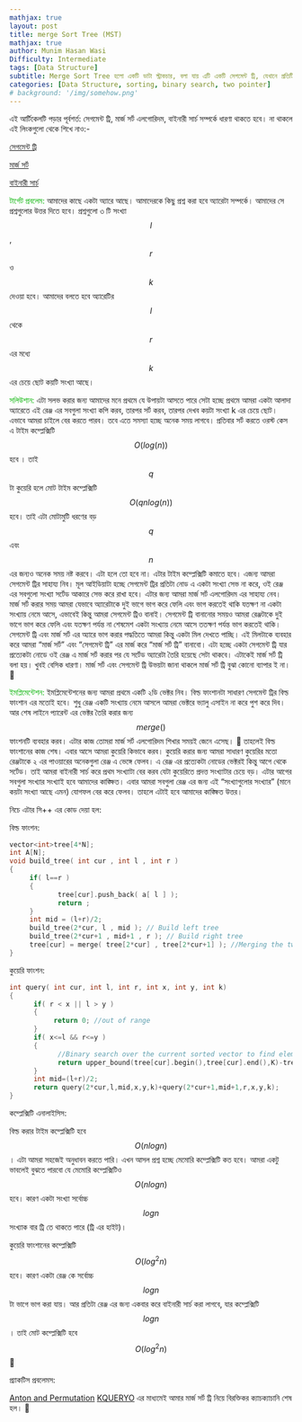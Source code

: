 ```yaml
---
mathjax: true
layout: post
title: merge Sort Tree (MST)
mathjax: true
author: Munim Hasan Wasi
Difficulty: Intermediate
tags: [Data Structure]
subtitle: Merge Sort Tree হলো একটি ডাটা স্ট্রাকচার, বলা যায় এটি একটি সেগমেন্ট ট্রি, যেখানে প্রতিটি নোডে আমরা এটি ভ্যালু না রেখে নির্দিষ্ট সীমার সব ডাটাকে একটি লিস্ট/ভেক্টর/অ্যারেতে সর্ট করে রাখি। এটি বিভিন্ন সমস্যা সমাধান করতে সাহায্য করে। এটিতে কাজ করার জন্য মার্জ সর্টও ভালো করে বোঝাটা জরুরি।
categories: [Data Structure, sorting, binary search, two pointer]
# background: '/img/somehow.png'
---
```


<!-- This is also a comment in markdown -->

এই আর্টিকেলটি পড়ার পূর্বশর্ত: সেগমেন্ট ট্রি, মার্জ সর্ট এলগোরিদম, বাইনারী সার্চ সম্পর্কে ধারণা থাকতে হবে। না থাকলে এই লিংকগুলো থেকে শিখে নাও:-

[সেগমেন্ট ট্রি](http://www.shafaetsplanet.com/?p=1557)

[মার্জ সর্ট](https://duoblogger.github.io/2019/06/26/merge-sort.html)

[বাইনারী সার্চ](http://www.shafaetsplanet.com/?p=2279)

<span style="color:#02b300">টার্গেট প্রবলেম:</span> আমাদের কাছে একটা অ্যারে আছে। আমাদেরকে কিছু প্রশ্ন করা হবে অ্যারেটা সম্পর্কে। আমাদের সে প্রশ্নগুলোর উত্তর দিতে হবে। প্রশ্নগুলো ৩ টি সংখ্যা $$l$$, $$r$$ ও $$k$$ দেওয়া হবে। আমাদের বলতে হবে অ্যারেটির $$l$$ থেকে $$r$$ এর মধ্যে $$k$$ এর চেয়ে ছোট কয়টি সংখ্যা আছে।

<span style="color:#02b300">সলিউশান:</span> এটা সলভ করার জন্য আমাদের মনে প্রথমে যে উপায়টা আসতে পারে সেটা হচ্ছে প্রথমে আমরা একটা আলাদা অ্যারেতে এই রেঞ্জ এর সবগুলা সংখ্যা কপি করব, তারপর সর্ট করব, তারপর দেখব কয়টা সংখ্যা k এর চেয়ে ছোট। এভাবে আমরা চাইলে বের করতে পারব। তবে এতে সমস্যা হচ্ছে অনেক সময় লাগবে। প্রতিবার সর্ট করতে ওরস্ট কেস এ টাইম কম্প্লেক্সিটি $$O(log(n))$$ হবে । তাই $$q$$ টা কুয়েরি হলে মোট টাইম কম্প্লেক্সিটি $$O(qnlog(n))$$ হবে। তাই এটা মোটামুটি ধরণের বড় $$q$$ এবং $$n$$ এর জন্যও অনেক সময় নষ্ট করবে। এটা হলে তো হবে না। এটার টাইম কম্প্লেক্সিটি কমাতে হবে। এজন্য আমরা সেগমেন্ট ট্রির সাহায্য নিব। মূল আইডিয়াটা হচ্ছে সেগমেন্ট ট্রির প্রতিটা নোড এ একটা সংখ্যা সেভ না করে, ওই রেঞ্জ এর সবগুলো সংখ্যা সর্টেড আকারে সেভ করে রাখা হবে। এটার জন্য আমরা মার্জ সর্ট এলগোরিদম এর সাহায্য নেব। মার্জ সর্ট করার সময় আমরা যেভাবে অ্যারেটাকে দুই ভাগে ভাগ করে ফেলি এবং ভাগ করতেই থাকি যতক্ষণ না একটা সংখ্যায় নেমে আসে, এভাবেই কিন্তু আমরা সেগমেন্ট ট্রিও বানাই। সেগমেন্ট ট্রি বানানোর সময়ও আমরা রেঞ্জটাকে দুই ভাগে ভাগ করে ফেলি এবং যতক্ষণ পর্যন্ত না শেষমেশ একটা সংখ্যায় নেমে আসে ততক্ষণ পর্যন্ত ভাগ করতেই থাকি। সেগমেন্ট ট্রি এবং মার্জ সর্ট এর অ্যারে ভাগ করার পদ্ধতিতে আমরা কিন্তু একটা মিল দেখতে পাচ্ছি। এই মিলটাকে ব্যবহার করে আমরা “মার্জ সর্ট” এবং “সেগমেন্ট ট্রি” এর মার্জ করে “মার্জ সর্ট ট্রি” বানাবো। এটা হচ্ছে একটা সেগমেন্ট ট্রি যার প্রত্যেকটা নোডে ওই রেঞ্জ এ মার্জ সর্ট করার পর যে সর্টেড অ্যারেটা তৈরি হয়েছে সেটা থাকবে। এটাকেই মার্জ সর্ট ট্রি বলা হয়। খুবই বেসিক ধারণা। মার্জ সর্ট এবং সেগমেন্ট ট্রি উভয়টা জানা থাকলে মার্জ সর্ট ট্রি বুঝা কোনো ব্যাপার ই না। 🙂

<span style="color:#02b300">ইমপ্লিমেন্টেশন:</span> ইমপ্লিমেন্টেশনের জন্য আমরা প্রথমে একটি ২ডি ভেক্টর নিব। বিল্ড ফাংশানটা সাধারণ সেগমেন্ট ট্রির বিল্ড ফাংশান এর মতোই হবে। শুধু রেঞ্জ একটি সংখ্যায় নেমে আসলে আমরা ভেক্টরে ভ্যালু এসাইন না করে পুশ করে দিব। আর শেষ লাইনে প্যারেন্ট এর ভেক্টর তৈরি করার জন্য $$merge()$$ ফাংশনটি ব্যবহার করব। এটার কাজ তোমরা মার্জ সর্ট এলগোরিদম শিখার সময়ই জেনে এসেছ। 🙂 তাহলেই বিল্ড ফাংশানের কাজ শেষ। এবার আসে আমরা কুয়েরি কিভাবে করব। কুয়েরি করার জন্য আমরা সাধারণ কুয়েরির মতো রেঞ্জটাকে ২ এর পাওয়ারের অনেকগুলা রেঞ্জ এ ভেঙ্গে ফেলব। এ রেঞ্জ এর প্রত্যেকটা নোডের ভেক্টরই কিন্তু আগে থেকে সর্টেড। তাই আমরা বাইনারী সার্চ করে প্রথম সংখ্যাটা বের করব যেটা কুয়েরিতে প্রদত্ত সংখ্যাটার চেয়ে বড়। এটার আগের সবগুলা সংখ্যার সংখ্যাই হবে আমাদের কাঙ্ক্ষিত। এবার আমরা সবগুলা রেঞ্জ এর জন্য এই “সংখ্যাগুলোর সংখ্যার” (মানে কয়টা সংখ্যা আছে এমন) যোগফল বের করে ফেলব। তাহলে এটাই হবে আমাদের কাঙ্ক্ষিত উত্তর।

নিচে এটার সি++ এর কোড দেয়া হল:

বিল্ড ফাংশন:

```cpp
vector<int>tree[4*N];
int A[N];
void build_tree( int cur , int l , int r )
{
     if( l==r )
     {
            tree[cur].push_back( a[ l ] );
            return ;
     }
     int mid = (l+r)/2;
     build_tree(2*cur, l , mid ); // Build left tree
     build_tree(2*cur+1 , mid+1 , r ); // Build right tree
     tree[cur] = merge( tree[2*cur] , tree[2*cur+1] ); //Merging the two sorted arrays
}
```

কুয়েরি ফাংশন:

```cpp
int query( int cur, int l, int r, int x, int y, int k)
{
      if( r < x || l > y )
      {
           return 0; //out of range
      }
      if( x<=l && r<=y )
      {
            //Binary search over the current sorted vector to find elements smaller than K
            return upper_bound(tree[cur].begin(),tree[cur].end(),K)-tree[cur].begin();
      }
      int mid=(l+r)/2;
      return query(2*cur,l,mid,x,y,k)+query(2*cur+1,mid+1,r,x,y,k);
}
```

কম্প্লেক্সিটি এনালাইসিস:

বিল্ড করার টাইম কম্প্লেক্সিটি হবে $$O(nlogn)$$। এটা আমরা সহজেই অনুধাবন করতে পারি। এখন আসল প্রশ্ন হচ্ছে মেমোরি কম্প্লেক্সিটি কত হবে। আমরা একটু ভাবলেই বুঝতে পারবো যে মেমোরি কম্প্লেক্সিটিও $$O(nlogn)$$ হবে। কারণ একটা সংখ্যা সর্বোচ্চ $$logn$$ সংখ্যাক বার ট্রি তে থাকতে পারে (ট্রি এর হাইট)।

কুয়েরি ফাংশানের কম্প্লেক্সিটি $$O(log^{2} n)$$ হবে। কারণ একটা রেঞ্জ কে সর্বোচ্চ $$logn$$ টা ভাগে ভাগ করা যায়। আর প্রতিটা রেঞ্জ এর জন্য একবার করে বাইনারী সার্চ করা লাগবে, যার কম্প্লেক্সিটি $$logn$$। তাই মোট কম্প্লেক্সিটি হবে $$O(log^{2} n)$$ 🙂

প্র্যাকটিস প্রবলেমস:

[Anton and Permutation](http://codeforces.com/contest/785/problem/E)
[KQUERYO](https://www.spoj.com/problems/KQUERYO/)
এর মাধ্যমেই আমার মার্জ সর্ট ট্রি নিয়ে বিরক্তিকর ক্যাচক্যাচানি শেষ হল। 🙂
